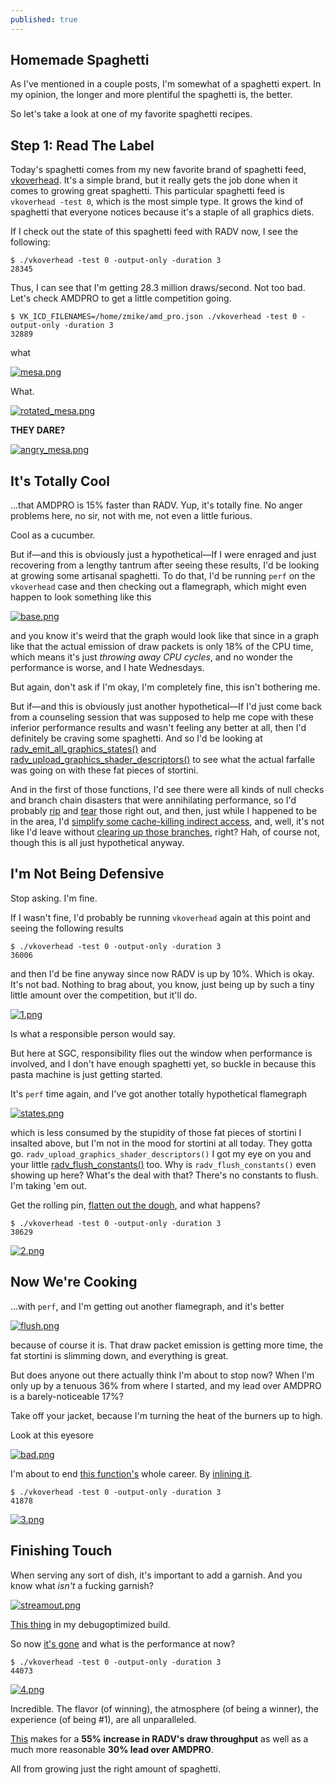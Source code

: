 ```yaml
---
published: true
---
```

## Homemade Spaghetti

As I've mentioned in a couple posts, I'm somewhat of a spaghetti expert. In my opinion, the longer and more plentiful the spaghetti is, the better.

So let's take a look at one of my favorite spaghetti recipes.

## Step 1: Read The Label
Today's spaghetti comes from my new favorite brand of spaghetti feed, [vkoverhead](https://github.com/zmike/vkoverhead). It's a simple brand, but it really gets the job done when it comes to growing great spaghetti. This particular spaghetti feed is `vkoverhead -test 0`, which is the most simple type. It grows the kind of spaghetti that everyone notices because it's a staple of all graphics diets.

If I check out the state of this spaghetti feed with RADV now, I see the following:
```
$ ./vkoverhead -test 0 -output-only -duration 3
28345
```

Thus, I can see that I'm getting 28.3 million draws/second. Not too bad. Let's check AMDPRO to get a little competition going.

```
$ VK_ICD_FILENAMES=/home/zmike/amd_pro.json ./vkoverhead -test 0 -output-only -duration 3
32889
```

what

[![mesa.png]({{site.url}}/assets/mesa.png)]({{site.url}}/assets/mesa.png)

What.

[![rotated_mesa.png]({{site.url}}/assets/rotated_mesa.png)]({{site.url}}/assets/rotated_mesa.png)

**THEY DARE?**

[![angry_mesa.png]({{site.url}}/assets/angry_mesa.png)]({{site.url}}/assets/angry_mesa.png)

## It's Totally Cool
...that AMDPRO is 15% faster than RADV. Yup, it's totally fine. No anger problems here, no sir, not with me, not even a little furious.

Cool as a cucumber.

But if—and this is obviously just a hypothetical—If I were enraged and just recovering from a lengthy tantrum after seeing these results, I'd be looking at growing some artisanal spaghetti. To do that, I'd be running `perf` on the `vkoverhead` case and then checking out a flamegraph, which might even happen to look something like this

[![base.png]({{site.url}}/assets/spaghetti/base.png)]({{site.url}}/assets/spaghetti/base.png)

and you know it's weird that the graph would look like that since in a graph like that the actual emission of draw packets is only 18% of the CPU time, which means it's just *throwing away CPU cycles*, and no wonder the performance is worse, and I hate Wednesdays.

But again, don't ask if I'm okay, I'm completely fine, this isn't bothering me.

But if—and this is obviously just another hypothetical—If I'd just come back from a counseling session that was supposed to help me cope with these inferior performance results and wasn't feeling any better at all, then I'd definitely be craving some spaghetti. And so I'd be looking at [radv_emit_all_graphics_states()](https://gitlab.freedesktop.org/mesa/mesa/-/blob/eef1511437ac6173dfd202b2fc581860d161c183/src/amd/vulkan/radv_cmd_buffer.c#L7202) and [radv_upload_graphics_shader_descriptors()](https://gitlab.freedesktop.org/mesa/mesa/-/blob/eef1511437ac6173dfd202b2fc581860d161c183/src/amd/vulkan/radv_cmd_buffer.c#L3967) to see what the actual farfalle was going on with these fat pieces of stortini.

And in the first of those functions, I'd see there were all kinds of null checks and branch chain disasters that were annihilating performance, so I'd probably [rip](https://gitlab.freedesktop.org/mesa/mesa/-/merge_requests/18499/diffs?commit_id=879428a94edf10c120c27e6365c6696038ce37eb) and [tear](https://gitlab.freedesktop.org/mesa/mesa/-/merge_requests/18499/diffs?commit_id=fd0d19c50ba3d5eb95b29c84473788a8f0be65fe) those right out, and then, just while I happened to be in the area, I'd [simplify some cache-killing indirect access](https://gitlab.freedesktop.org/mesa/mesa/-/merge_requests/18499/diffs?commit_id=cc33f2bc51b82dad0589500d33c9702b70588af2), and, well, it's not like I'd leave without [clearing up those branches](https://gitlab.freedesktop.org/mesa/mesa/-/merge_requests/18499/diffs?commit_id=ec9f1ab89f4f403b5bb65db7870fb50fdb319e99), right? Hah, of course not, though this is all just hypothetical anyway.

## I'm Not Being Defensive
Stop asking. I'm fine.

If I wasn't fine, I'd probably be running `vkoverhead` again at this point and seeing the following results

```
$ ./vkoverhead -test 0 -output-only -duration 3
36006
```

and then I'd be fine anyway since now RADV is up by 10%. Which is okay. It's not bad. Nothing to brag about, you know, just being up by such a tiny little amount over the competition, but it'll do.

[![1.png]({{site.url}}/assets/spaghetti/1.png)]({{site.url}}/assets/spaghetti/1.png)

Is what a responsible person would say.

But here at SGC, responsibility flies out the window when performance is involved, and I don't have enough spaghetti yet, so buckle in because this pasta machine is just getting started.

It's `perf` time again, and I've got another totally hypothetical flamegraph

[![states.png]({{site.url}}/assets/spaghetti/states.png)]({{site.url}}/assets/spaghetti/states.png)

which is less consumed by the stupidity of those fat pieces of stortini I insalted above, but I'm not in the mood for stortini at all today. They gotta go. `radv_upload_graphics_shader_descriptors()` I got my eye on you and your little [radv_flush_constants()](https://gitlab.freedesktop.org/mesa/mesa/-/blob/eef1511437ac6173dfd202b2fc581860d161c183/src/amd/vulkan/radv_cmd_buffer.c#L3510) too. Why is `radv_flush_constants()` even showing up here? What's the deal with that? There's no constants to flush. I'm taking 'em out.

Get the rolling pin, [flatten out the dough](https://gitlab.freedesktop.org/mesa/mesa/-/merge_requests/18499/diffs?commit_id=57aa00baac1945c6b19033b780398e7c57f42d84), and what happens?

```
$ ./vkoverhead -test 0 -output-only -duration 3
38629
```

[![2.png]({{site.url}}/assets/spaghetti/2.png)]({{site.url}}/assets/spaghetti/2.png)

## Now We're Cooking
...with `perf`, and I'm getting out another flamegraph, and it's better

[![flush.png]({{site.url}}/assets/spaghetti/flush.png)]({{site.url}}/assets/spaghetti/flush.png)

because of course it is. That draw packet emission is getting more time, the fat stortini is slimming down, and everything is great.

But does anyone out there actually think I'm about to stop now? When I'm only up by a tenuous 36% from where I started, and my lead over AMDPRO is a barely-noticeable 17%?

Take off your jacket, because I'm turning the heat of the burners up to high.

Look at this eyesore

[![bad.png]({{site.url}}/assets/spaghetti/bad.png)]({{site.url}}/assets/spaghetti/bad.png)

I'm about to end [this function's](https://gitlab.freedesktop.org/mesa/mesa/-/blob/eef1511437ac6173dfd202b2fc581860d161c183/src/amd/vulkan/radv_cmd_buffer.c#L3421) whole career. By [inlining it](https://gitlab.freedesktop.org/mesa/mesa/-/merge_requests/18499/diffs?commit_id=6cfe62ac6b2dfa0d4a890ecbaec7070b881456e4).

```
$ ./vkoverhead -test 0 -output-only -duration 3
41878
```

[![3.png]({{site.url}}/assets/spaghetti/3.png)]({{site.url}}/assets/spaghetti/3.png)

## Finishing Touch
When serving any sort of dish, it's important to add a garnish. And you know what *isn't* a fucking garnish?

[![streamout.png]({{site.url}}/assets/spaghetti/streamout.png)]({{site.url}}/assets/spaghetti/streamout.png)

[This thing](https://gitlab.freedesktop.org/mesa/mesa/-/blob/eef1511437ac6173dfd202b2fc581860d161c183/src/amd/vulkan/radv_cmd_buffer.c#L9371) in my debugoptimized build.

So now [it's gone](https://gitlab.freedesktop.org/mesa/mesa/-/merge_requests/18499/diffs?commit_id=955f48dd24e6a6735c967c1d1df52d0ae2926692) and what is the performance at now?

```
$ ./vkoverhead -test 0 -output-only -duration 3
44073
```

[![4.png]({{site.url}}/assets/spaghetti/4.png)]({{site.url}}/assets/spaghetti/4.png)

Incredible. The flavor (of winning), the atmosphere (of being a winner), the experience (of being #1), are all unparalleled.

[This](https://gitlab.freedesktop.org/mesa/mesa/-/merge_requests/18499) makes for a **55% increase in RADV's draw throughput** as well as a much more reasonable **30% lead over AMDPRO**.

All from growing just the right amount of spaghetti.
